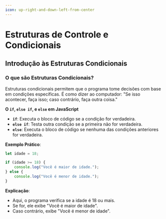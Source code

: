 ```yaml
---
icon: up-right-and-down-left-from-center
---
```


# Estruturas de Controle e Condicionais

## **Introdução às Estruturas Condicionais**

### **O que são Estruturas Condicionais?**

Estruturas condicionais permitem que o programa tome decisões com base em condições específicas. É como dizer ao computador: "Se isso acontecer, faça isso; caso contrário, faça outra coisa."

**O `if`, `else if`, e `else` em JavaScript**

* **`if`**: Executa o bloco de código se a condição for verdadeira.
* **`else if`**: Testa outra condição se a primeira não for verdadeira.
* **`else`**: Executa o bloco de código se nenhuma das condições anteriores for verdadeira.

**Exemplo Prático**:

```javascript
let idade = 18;

if (idade >= 18) {
    console.log("Você é maior de idade.");
} else {
    console.log("Você é menor de idade.");
}
```

**Explicação**:

* Aqui, o programa verifica se a idade é 18 ou mais.
* Se for, ele exibe "Você é maior de idade".
* Caso contrário, exibe "Você é menor de idade".
